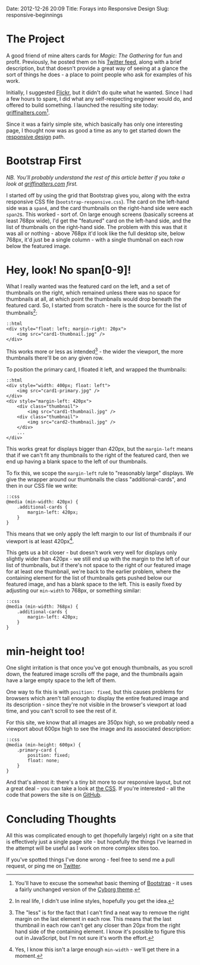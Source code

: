 Date: 2012-12-26 20:09
Title: Forays into Responsive Design
Slug: responsive-beginnings

# The Project

A good friend of mine alters cards for *Magic: The Gathering* for fun
and profit. Previously, he posted them on his
[Twitter feed][james-twitter], along with a brief description, but
that doesn't provide a great way of seeing at a glance the sort of
things he does - a place to point people who ask for examples of his
work.

Initially, I suggested [Flickr][flickr], but it didn't do quite what
he wanted. Since I had a few hours to spare, I did what any
self-respecting engineer would do, and offered to build something. I
launched the resulting site today:
[griffinalters.com][griffin-alters][^1].

Since it was a fairly simple site, which basically has only one
interesting page, I thought now was as good a time as any to get
started down the [responsive design][responsive-design] path.

# Bootstrap First

*NB. You'll probably understand the rest of this article better if you
 take a look at [griffinalters.com][griffin-alters] first.*

I started off by using the grid that Bootstrap gives you, along with
the extra responsive CSS file (`bootstrap-responsive.css`). The card
on the left-hand side was a `span4`, and the card thumbnails on the
right-hand side were each `span2`s. This worked - sort of. On large
enough screens (basically screens at least 768px wide), I'd get the
"featured" card on the left-hand side, and the list of thumbnails on
the right-hand side. The problem with this was that it was all or
nothing - above 768px it'd look like the full desktop site, below
768px, it'd just be a single column - with a single thumbnail on each
row below the featured image.

# Hey, look! No span[0-9]!

What I really wanted was the featured card on the left, and a set of
thumbnails on the right, which remained unless there was no space for
thumbnails at all, at which point the thumbnails would drop beneath
the featured card. So, I started from scratch - here is the source for
the list of thumbnails[^2]:

    ::html
    <div style="float: left; margin-right: 20px">
        <img src="card1-thumbnail.jpg" />
    </div>

This works more or less as intended[^3] - the wider the viewport, the more
thumbnails there'll be on any given row.

To position the primary card, I floated it left, and wrapped the
thumbnails:

    ::html
    <div style="width: 400px; float: left">
        <img src="card1-primary.jpg" />
    </div>
    <div style="margin-left: 420px">
        <div class="thumbnail">
            <img src="card1-thumbnail.jpg" />
        <div class="thumbnail">
            <img src="card2-thumbnail.jpg" />
        </div>
        ...
    </div>

This works great for displays bigger than 420px, but the `margin-left`
means that if we can't fit any thumbnails to the right of the featured
card, then we end up having a blank space to the left of our
thumbnails.

To fix this, we scope the `margin-left` rule to "reasonably large"
displays. We give the wrapper around our thumbnails the class
"additional-cards", and then in our CSS file we write:

    ::css
    @media (min-width: 420px) {
        .additional-cards {
            margin-left: 420px;
        }
    }

This means that we only apply the left margin to our list of
thumbnails if our viewport is at least 420px[^4].

This gets us a bit closer - but doesn't work very well for displays
only slightly wider than 420px - we still end up with the margin to
the left of our list of thumbnails, but if there's not space to the
right of our featured image for at least one thumbnail, we're back to
the earlier problem, where the containing element for the list of
thumbnails gets pushed below our featured image, and has a blank space
to the left. This is easily fixed by adjusting our `min-width` to
768px, or something similar:

    ::css
    @media (min-width: 768px) {
        .additional-cards {
            margin-left: 420px;
        }
    }

# min-height too!

One slight irritation is that once you've got enough thumbnails, as
you scroll down, the featured image scrolls off the page, and the
thumbnails again have a large empty space to the left of them.

One way to fix this is with `position: fixed`, but this causes
problems for browsers which aren't tall enough to display the entire
featured image and its description - since they're not visible in the
browser's viewport at load time, and you can't scroll to see the rest
of it.

For this site, we know that all images are 350px high, so we probably
need a viewport about 600px high to see the image and its associated
description:

    ::css
    @media (min-height: 600px) {
        .primary-card {
            position: fixed;
            float: none;
        }
    }

And that's almost it: there's a tiny bit more to our responsive
layout, but not a great deal - you can take a look at
[the CSS][layout-css]. If you're interested - all the code that powers
the site is on [GitHub][github-squigcards].

# Concluding Thoughts

All this was complicated enough to get (hopefully largely) right on a
site that is effectively just a single page site - but hopefully the
things I've learned in the attempt will be useful as I work on more
complex sites too.

If you've spotted things I've done wrong - feel free to send me a pull
request, or ping me on [Twitter][dom-twitter].

[james-twitter]: http://www.twitter.com/JamesTMS "James' Twitter Feed"
[flickr]: http://www.flickr.com "Flickr: A photo-sharing site"
[griffin-alters]: http://www.griffinalters.com "Take a look at griffinalters.com - my first responsive site"
[bootstrap]: http://twitter.github.com/bootstrap/ "Twitter Bootstrap"
[cyborg]: http://bootswatch.com/cyborg/ "The Cyborg theme for Bootstrap"
[responsive-design]: http://www.alistapart.com/articles/responsive-web-design/ "Read Ethan Marcotte's seminal essay on Responsive Web Design, 2010"
[layout-css]: https://raw.github.com/dominicrodger/squigcards/master/static/squigcards/css/base.css "View the CSS that lays out griffinalters.com"
[github-squigcards]: https://github.com/dominicrodger/squigcards "View the source for griffinalters.com"
[dom-twitter]: http://www.twitter.com/dominicrodger "View my Twitter profile"

[^1]: You'll have to excuse the somewhat basic theming of
      [Bootstrap][bootstrap] - it uses a fairly unchanged version of
      the [Cyborg theme][cyborg].
[^2]: In real life, I didn't use inline styles, hopefully you get the
      idea.
[^3]: The "less" is for the fact that I can't find a neat way to
      remove the right margin on the last element in each row. This
      means that the last thumbnail in each row can't get any closer
      than 20px from the right hand side of the containing element. I
      know it's possible to figure this out in JavaScript, but I'm not
      sure it's worth the effort.
[^4]: Yes, I know this isn't a large enough `min-width` - we'll get
      there in a moment.

